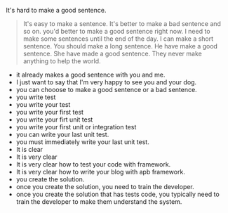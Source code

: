  It's hard to make a good sentence.
> It's easy to make a sentence.
> It's better to make a bad sentence and so on.
> you'd better to make a good sentence right now.
> I need to make some sentences until the end of the day.
> I can make a short sentence.
> You should make a long sentence.
> He have make a good sentence.
> She have made a good sentence.
> They never make anything to help the world.
- it already makes a good sentence with you and me.
- I just want to say that I'm very happy to see you and your dog.
- you can chooose to make a good sentence or a bad sentence.
- you write test
- you write your test
- you write your first test
- you write your firt unit test
- you write your first unit or integration test
- you can write your last unit test.
- you must immediately write your last unit test.
- It is clear
- It is very clear
- It is very clear how to test your code with framework.
- It is very clear how to write your blog with apb framework.
- you create the solution.
- once you create the solution, you need to train the developer.
- once you create the solution that has tests code, you typically need to train the developer to make them understand the system.
